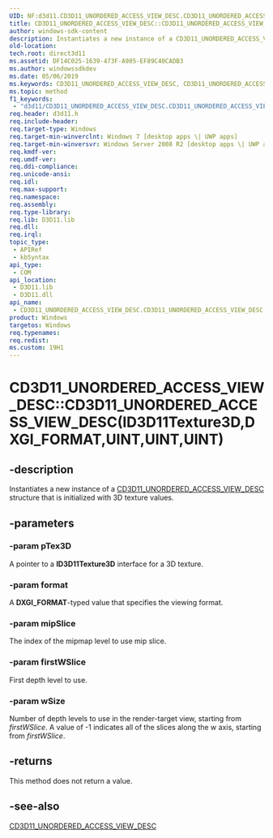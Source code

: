 ```yaml
---
UID: NF:d3d11.CD3D11_UNORDERED_ACCESS_VIEW_DESC.CD3D11_UNORDERED_ACCESS_VIEW_DESC(ID3D11Texture3D,DXGI_FORMAT,UINT,UINT,UINT)
title: CD3D11_UNORDERED_ACCESS_VIEW_DESC::CD3D11_UNORDERED_ACCESS_VIEW_DESC(ID3D11Texture3D,DXGI_FORMAT,UINT,UINT,UINT) (d3d11.h)
author: windows-sdk-content
description: Instantiates a new instance of a CD3D11_UNORDERED_ACCESS_VIEW_DESC structure that is initialized with 3D texture values.
old-location: 
tech.root: direct3d11
ms.assetid: DF14C025-1639-473F-A905-EF89C40CADB3
ms.author: windowssdkdev
ms.date: 05/06/2019
ms.keywords: CD3D11_UNORDERED_ACCESS_VIEW_DESC, CD3D11_UNORDERED_ACCESS_VIEW_DESC interface [Direct3D 11],CD3D11_UNORDERED_ACCESS_VIEW_DESC method, CD3D11_UNORDERED_ACCESS_VIEW_DESC method [Direct3D 11], CD3D11_UNORDERED_ACCESS_VIEW_DESC method [Direct3D 11],CD3D11_UNORDERED_ACCESS_VIEW_DESC interface, CD3D11_UNORDERED_ACCESS_VIEW_DESC.CD3D11_UNORDERED_ACCESS_VIEW_DESC, CD3D11_UNORDERED_ACCESS_VIEW_DESC.CD3D11_UNORDERED_ACCESS_VIEW_DESC(ID3D11Texture3D,DXGI_FORMAT,UINT,UINT,UINT), CD3D11_UNORDERED_ACCESS_VIEW_DESC::CD3D11_UNORDERED_ACCESS_VIEW_DESC, CD3D11_UNORDERED_ACCESS_VIEW_DESC::CD3D11_UNORDERED_ACCESS_VIEW_DESC(ID3D11Texture3D,DXGI_FORMAT,UINT,UINT,UINT), CD3D11_UNORDERED_ACCESS_VIEW_DESC::CD3D11_UNORDERED_ACCESS_VIEW_DESC(const D3D11_UNORDERED_ACCESS_VIEW_DESC&), d3d11/CD3D11_UNORDERED_ACCESS_VIEW_DESC::CD3D11_UNORDERED_ACCESS_VIEW_DESC, direct3d11.cd3d11_unordered_access_view_desc_cd3d11_unordered_access_view_desc_d3d11_unordered_access_view_desc_
ms.topic: method
f1_keywords: 
 - "d3d11/CD3D11_UNORDERED_ACCESS_VIEW_DESC.CD3D11_UNORDERED_ACCESS_VIEW_DESC"
req.header: d3d11.h
req.include-header: 
req.target-type: Windows
req.target-min-winverclnt: Windows 7 [desktop apps \| UWP apps]
req.target-min-winversvr: Windows Server 2008 R2 [desktop apps \| UWP apps]
req.kmdf-ver: 
req.umdf-ver: 
req.ddi-compliance: 
req.unicode-ansi: 
req.idl: 
req.max-support: 
req.namespace: 
req.assembly: 
req.type-library: 
req.lib: D3D11.lib
req.dll: 
req.irql: 
topic_type:
 - APIRef
 - kbSyntax
api_type:
 - COM
api_location:
 - D3D11.lib
 - D3D11.dll
api_name:
 - CD3D11_UNORDERED_ACCESS_VIEW_DESC.CD3D11_UNORDERED_ACCESS_VIEW_DESC
product: Windows
targetos: Windows
req.typenames: 
req.redist: 
ms.custom: 19H1
---
```


# CD3D11_UNORDERED_ACCESS_VIEW_DESC::CD3D11_UNORDERED_ACCESS_VIEW_DESC(ID3D11Texture3D,DXGI_FORMAT,UINT,UINT,UINT)

## -description

Instantiates a new instance of a <a href="https://docs.microsoft.com/previous-versions/windows/desktop/legacy/jj151712(v=vs.85)">CD3D11_UNORDERED_ACCESS_VIEW_DESC</a> structure that is initialized with 3D texture values.

## -parameters

### -param pTex3D

A pointer to a **ID3D11Texture3D** interface for a 3D texture.

### -param format

A **DXGI_FORMAT**-typed value that specifies the viewing format.

### -param mipSlice

The index of the mipmap level to use mip slice.

### -param firstWSlice

First depth level to use.

### -param wSize

Number of depth levels to use in the render-target view, starting from *firstWSlice*.
A value of -1 indicates all of the slices along the w axis, starting from *firstWSlice*.

## -returns

This method does not return a value.

## -see-also

<a href="https://docs.microsoft.com/previous-versions/windows/desktop/legacy/jj151712(v=vs.85)">CD3D11_UNORDERED_ACCESS_VIEW_DESC</a>
